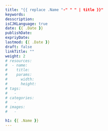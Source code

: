 ```yaml
---
title: "{{ replace .Name "-" " " | title }}"
keywords:
desscription:
isCJKLanguage: true
date: {{ .Date }}
publishDate:
expriyDate:
lastmod: {{ .Date }}
draft: false
linkTitle: ""
weight: 2
# resources:
#  - name:
#    title:
#    params:
#      width:
#      height:
# tags:
#   -
# categories:
#   -
# images:
#   -

h1: {{ .Name }}
---
```


## 

